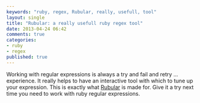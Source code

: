 ```yaml
---
keywords: "ruby, regex, Rubular, really, usefull, tool"
layout: single
title: "Rubular: a really usefull ruby regex tool"
date: 2013-04-24 06:42
comments: true
categories:
- ruby
- regex
published: true
---
```

Working with regular expressions is always a try and fail and retry ... experience. It really helps to have an interactive tool with which to tune up your expression. This is exactly what [Rubular](http://rubular.com) is made for. Give it a try next time you need to work with ruby regular expressions.
